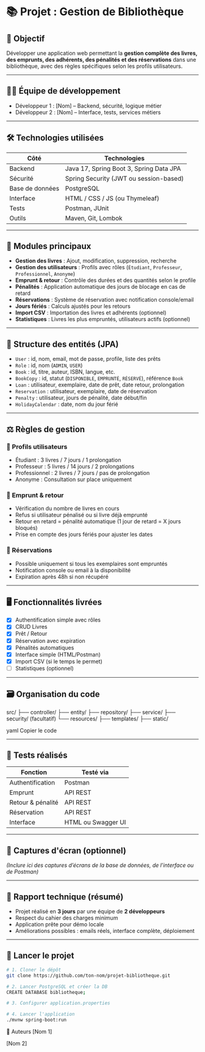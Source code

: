 # 📚 Projet : Gestion de Bibliothèque

## 🎯 Objectif

Développer une application web permettant la **gestion complète des livres, des emprunts, des adhérents, des pénalités et des réservations** dans une bibliothèque, avec des règles spécifiques selon les profils utilisateurs.

---

## 👨‍💻 Équipe de développement

- Développeur 1 : [Nom] – Backend, sécurité, logique métier
- Développeur 2 : [Nom] – Interface, tests, services métiers

---

## 🛠️ Technologies utilisées

| Côté | Technologies |
|------|--------------|
| Backend | Java 17, Spring Boot 3, Spring Data JPA |
| Sécurité | Spring Security (JWT ou session-based) |
| Base de données | PostgreSQL |
| Interface | HTML / CSS / JS (ou Thymeleaf) |
| Tests | Postman, JUnit |
| Outils | Maven, Git, Lombok |

---

## 🧩 Modules principaux

- **Gestion des livres** : Ajout, modification, suppression, recherche
- **Gestion des utilisateurs** : Profils avec rôles (`Étudiant`, `Professeur`, `Professionnel`, `Anonyme`)
- **Emprunt & retour** : Contrôle des durées et des quantités selon le profile
- **Pénalités** : Application automatique des jours de blocage en cas de retard
- **Réservations** : Système de réservation avec notification console/email
- **Jours fériés** : Calculs ajustés pour les retours
- **Import CSV** : Importation des livres et adhérents (optionnel)
- **Statistiques** : Livres les plus empruntés, utilisateurs actifs (optionnel)

---

## 🧱 Structure des entités (JPA)

- `User` : id, nom, email, mot de passe, profile, liste des prêts
- `Role` : id, nom (`ADMIN`, `USER`)
- `Book` : id, titre, auteur, ISBN, langue, etc.
- `BookCopy` : id, statut (`DISPONIBLE`, `EMPRUNTÉ`, `RÉSERVÉ`), référence `Book`
- `Loan` : utilisateur, exemplaire, date de prêt, date retour, prolongation
- `Reservation` : utilisateur, exemplaire, date de réservation
- `Penalty` : utilisateur, jours de pénalité, date début/fin
- `HolidayCalendar` : date, nom du jour férié

---

## ⚖️ Règles de gestion

### 🔐 Profils utilisateurs
- Étudiant : 3 livres / 7 jours / 1 prolongation
- Professeur : 5 livres / 14 jours / 2 prolongations
- Professionnel : 2 livres / 7 jours / pas de prolongation
- Anonyme : Consultation sur place uniquement

### 📖 Emprunt & retour
- Vérification du nombre de livres en cours
- Refus si utilisateur pénalisé ou si livre déjà emprunté
- Retour en retard = pénalité automatique (1 jour de retard = X jours bloqués)
- Prise en compte des jours fériés pour ajuster les dates

### 📅 Réservations
- Possible uniquement si tous les exemplaires sont empruntés
- Notification console ou email à la disponibilité
- Expiration après 48h si non récupéré

---

## 🖥️ Fonctionnalités livrées

- [x] Authentification simple avec rôles
- [x] CRUD Livres
- [x] Prêt / Retour
- [x] Réservation avec expiration
- [x] Pénalités automatiques
- [x] Interface simple (HTML/Postman)
- [x] Import CSV (si le temps le permet)
- [ ] Statistiques (optionnel)

---

## 🗃️ Organisation du code

src/
├── controller/
├── entity/
├── repository/
├── service/
├── security/ (facultatif)
└── resources/
├── templates/
├── static/

yaml
Copier le code

---

## 🧪 Tests réalisés

| Fonction | Testé via |
|----------|------------|
| Authentification | Postman |
| Emprunt | API REST |
| Retour & pénalité | API REST |
| Réservation | API REST |
| Interface | HTML ou Swagger UI |

---

## 📸 Captures d'écran (optionnel)

*(Inclure ici des captures d’écrans de la base de données, de l’interface ou de Postman)*

---

## 📄 Rapport technique (résumé)

- Projet réalisé en **3 jours** par une équipe de **2 développeurs**
- Respect du cahier des charges minimum
- Application prête pour démo locale
- Améliorations possibles : emails réels, interface complète, déploiement

---

## 🚀 Lancer le projet

```bash
# 1. Cloner le dépôt
git clone https://github.com/ton-nom/projet-bibliotheque.git

# 2. Lancer PostgreSQL et créer la DB
CREATE DATABASE bibliotheque;

# 3. Configurer application.properties

# 4. Lancer l'application
./mvnw spring-boot:run

``` 
👀 Auteurs
[Nom 1]

[Nom 2]